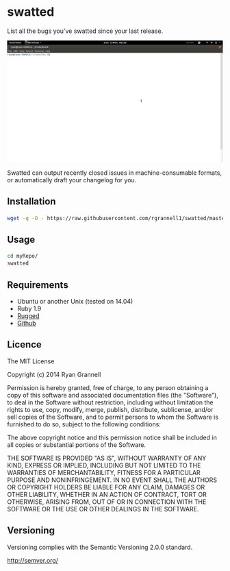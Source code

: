 
# swatted

List all the bugs you've swatted since your last release.

<img src="example.gif">

Swatted can output recently closed issues in machine-consumable formats, or automatically draft your changelog for you.

## Installation

```bash
wget -q -O - https://raw.githubusercontent.com/rgrannell1/swatted/master/install.sh | bash
```

## Usage

```bash
cd myRepo/
swatted
```

## Requirements

* Ubuntu or another Unix (tested on 14.04)
* Ruby 1.9
* [Rugged](https://github.com/libgit2/rugged) 
* [Github](https://github.com/peter-murach/github)

## Licence

The MIT License

Copyright (c) 2014 Ryan Grannell

Permission is hereby granted, free of charge, to any person obtaining a copy of this software and associated documentation files (the "Software"), to deal in the Software without restriction, including without limitation the rights to use, copy, modify, merge, publish, distribute, sublicense, and/or sell copies of the Software, and to permit persons to whom the Software is furnished to do so, subject to the following conditions:

The above copyright notice and this permission notice shall be included in all copies or substantial portions of the Software.

THE SOFTWARE IS PROVIDED "AS IS", WITHOUT WARRANTY OF ANY KIND, EXPRESS OR IMPLIED, INCLUDING BUT NOT LIMITED TO THE WARRANTIES OF MERCHANTABILITY, FITNESS FOR A PARTICULAR PURPOSE AND NONINFRINGEMENT. IN NO EVENT SHALL THE AUTHORS OR COPYRIGHT HOLDERS BE LIABLE FOR ANY CLAIM, DAMAGES OR OTHER LIABILITY, WHETHER IN AN ACTION OF CONTRACT, TORT OR OTHERWISE, ARISING FROM, OUT OF OR IN CONNECTION WITH THE SOFTWARE OR THE USE OR OTHER DEALINGS IN THE SOFTWARE.

## Versioning

Versioning complies with the Semantic Versioning 2.0.0 standard.

http://semver.org/
